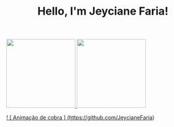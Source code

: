  <header>
 <h1> Hello, I'm Jeyciane Faria!</h1>
</header>
 
 <div>
  <a href="https://github.com/JeycianeFaria">
  <img height = "180em" src = "https://github-readme-stats.vercel.app/api?username=JeycianeFaria&show_icons=true&theme=dracula&include_all_commits=true&count_private=true" />
  <img height = "180em" src = "https://github-readme-stats.vercel.app/api/top-langs/?username=JeycianeFaria&layout=compact&langs_count=16&theme=dracula" />
<div>


  ! [ Animação de cobra ] (https://github.com/JeycianeFaria)

</div>
